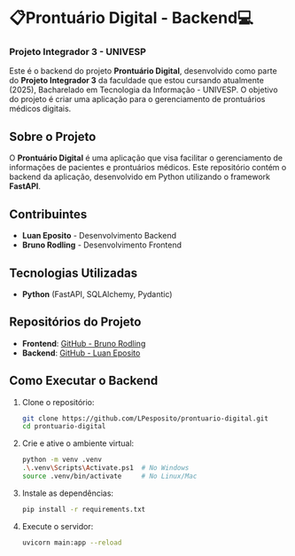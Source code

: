 # :clipboard:Prontuário Digital - Backend:computer:
### Projeto Integrador 3 - UNIVESP

Este é o backend do projeto **Prontuário Digital**, desenvolvido como parte do **Projeto Integrador 3** da faculdade que estou cursando atualmente (2025), Bacharelado em Tecnologia da Informação - UNIVESP. O objetivo do projeto é criar uma aplicação para o gerenciamento de prontuários médicos digitais.

## Sobre o Projeto

O **Prontuário Digital** é uma aplicação que visa facilitar o gerenciamento de informações de pacientes e prontuários médicos. Este repositório contém o backend da aplicação, desenvolvido em Python utilizando o framework **FastAPI**.

## Contribuintes

- **Luan Eposito** - Desenvolvimento Backend  
- **Bruno Rodling** - Desenvolvimento Frontend  

## Tecnologias Utilizadas

- **Python** (FastAPI, SQLAlchemy, Pydantic)

## Repositórios do Projeto

- **Frontend**: [GitHub - Bruno Rodling](https://github.com/Obrunorodling/meus_projetos)
- **Backend**: [GitHub - Luan Eposito](https://github.com/LPesposito/prontuario-digital)

## Como Executar o Backend

1. Clone o repositório:
   ```bash
   git clone https://github.com/LPesposito/prontuario-digital.git
   cd prontuario-digital
   ```

2. Crie e ative o ambiente virtual:
   ```bash
   python -m venv .venv
   .\.venv\Scripts\Activate.ps1  # No Windows
   source .venv/bin/activate     # No Linux/Mac
   ```

3. Instale as dependências:
   ```bash
   pip install -r requirements.txt
   ```

4. Execute o servidor:
   ```bash
   uvicorn main:app --reload
   ```
